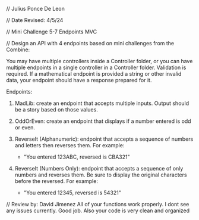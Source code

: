 // Julius Ponce De Leon

// Date Revised: 4/5/24

// Mini Challenge 5-7 Endpoints MVC

// Design an API with 4 endpoints based on mini challenges from the Combine:

You may have multiple controllers inside a Controller folder, or you can have multiple endpoints in a single controller in a Controller folder.
Validation is required. If a mathematical endpoint is provided a string or other invalid data, your endpoint should have a response prepared for it. 

Endpoints:
1. MadLib: create an endpoint that accepts multiple inputs.  Output should be a story based on those values.

2. OddOrEven: create an endpoint that displays if a number entered is odd or even.

3. ReverseIt (Alphanumeric): endpoint that accepts a sequence of numbers and letters then reverses them.  For example:
     - "You entered 123ABC, reversed is CBA321"

4. ReverseIt (Numbers Only): endpoint that accepts a sequence of only numbers and reverses them.  Be sure to display the original characters before the reversed.  For example:
     - "You entered 12345, reversed is 54321"


  
// Review by: David Jimenez
All of your functions work properly. I dont see any issues currently. Good job. Also your code is very clean and organized
